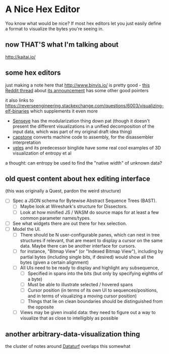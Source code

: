 # A Nice Hex Editor

You know what would be nice? If most hex editors let you just easily define a format to visualize the bytes you're seeing in.

## now THAT'S what I'm talking about

http://kaitai.io/

## some hex editors

just making a note here that http://www.binvis.io/ is pretty good - [this Reddit thread](https://www.reddit.com/r/ReverseEngineering/comments/2xtyw8/binvisio_visual_analysis_of_binary_files/) about [its announcement](https://corte.si/posts/binvis/announce/index.html) has some other good pointers

it also links to https://reverseengineering.stackexchange.com/questions/6003/visualizing-elf-binaries which supplements it even more

- [Senseye](https://github.com/letoram/senseye/wiki) has the modularization thing down pat (though it doesn't present the different visualizations in a unified decomposition of the input data, which was part of my original draft idea thing)
- [capstone](http://alexaltea.github.io/capstone.js/) converts machine code to assembly, for the disassembler interpretation
- [veles](https://github.com/codilime/veles) and its predecessor binglide have some real cool examples of 3D visualization of entropy et al

a thought: can entropy be used to find the "native width" of unknown data?

## old quest content about hex editing interface

(this was originally a Quest, pardon the weird structure)

- [ ] Spec a JSON schema for Bytewise Abstract Sequence Trees (BAST).
  - [ ] Maybe look at Wireshark's structure for Dissectors.
  - [ ] Look at how minified JS / WASM do source maps for at least a few common parameter names/types.
- [ ] See what widgets there are out there for hex selection.
- [ ] Model the UI.
  - [ ] There should be N user-configurable panes, which can nest in tree structures if relevant, that are meant to display a cursor on the same data. Maybe there can be another interface for cursors.
  - [ ] for instance, "Bitmap View" (or "Indexed Bitmap View"), including by partial bytes (including single bits, if desired) would show all the bytes (given a certain alignment)
  - [ ] All UIs need to be ready to display and highlight any subsequence,
    - [ ] Specified in spans into the bits (but only by specifying eighths of a byte)
    - [ ] Must be able to illustrate selected / hovered spans
    - [ ] Cursor position (in terms of its own UI to sequences/positions, and in terms of visualizing a moving cursor position)
    - [ ] Things that lie on clean boundaries should be distinguished from the opposite
  - [ ] Views may be given invalid data: they need to figure out a way to visualize that as close to intelligibly as possible

## another arbitrary-data-visualization thing

the cluster of notes around [Dataturf](802e258f-9647-4d86-adfb-de2c9667f427.md) overlaps this somewhat
